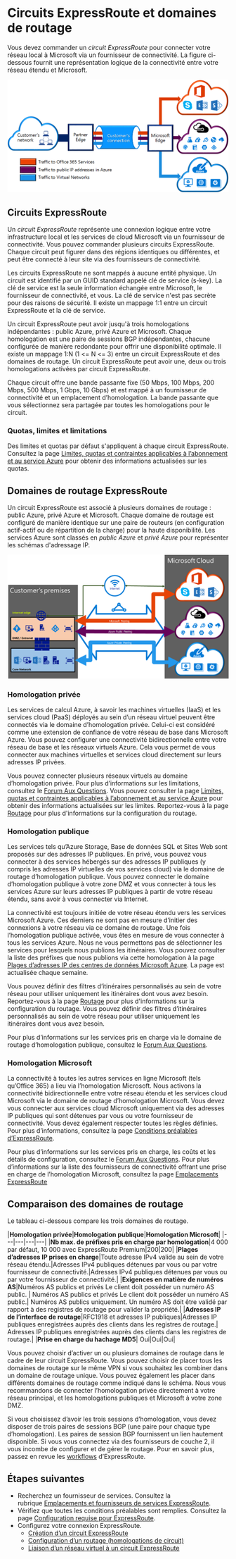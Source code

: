 <properties 
   pageTitle="Circuits ExpressRoute et domaines de routage | Microsoft Azure"
   description="Cette page fournit une vue d'ensemble des circuits ExpressRoute et des domaines de routage."
   documentationCenter="na"
   services="expressroute"
   authors="cherylmc"
   manager="carolz"
   editor=""/>
<tags 
   ms.service="expressroute"
   ms.devlang="na"
   ms.topic="article" 
   ms.tgt_pltfrm="na"
   ms.workload="infrastructure-services" 
   ms.date="01/16/2016"
   ms.author="cherylmc"/>

# Circuits ExpressRoute et domaines de routage

 Vous devez commander un *circuit ExpressRoute* pour connecter votre réseau local à Microsoft via un fournisseur de connectivité. La figure ci-dessous fournit une représentation logique de la connectivité entre votre réseau étendu et Microsoft.

![](./media/expressroute-circuit-peerings/expressroute-basic.png)

## Circuits ExpressRoute

Un *circuit ExpressRoute* représente une connexion logique entre votre infrastructure local et les services de cloud Microsoft via un fournisseur de connectivité. Vous pouvez commander plusieurs circuits ExpressRoute. Chaque circuit peut figurer dans des régions identiques ou différentes, et peut être connecté à leur site via des fournisseurs de connectivité.

Les circuits ExpressRoute ne sont mappés à aucune entité physique. Un circuit est identifié par un GUID standard appelé clé de service (s-key). La clé de service est la seule information échangée entre Microsoft, le fournisseur de connectivité, et vous. La clé de service n'est pas secrète pour des raisons de sécurité. Il existe un mappage 1:1 entre un circuit ExpressRoute et la clé de service.

Un circuit ExpressRoute peut avoir jusqu'à trois homologations indépendantes : public Azure, privé Azure et Microsoft. Chaque homologation est une paire de sessions BGP indépendantes, chacune configurée de manière redondante pour offrir une disponibilité optimale. Il existe un mappage 1:N (1 <= N <= 3) entre un circuit ExpressRoute et des domaines de routage. Un circuit ExpressRoute peut avoir une, deux ou trois homologations activées par circuit ExpressRoute.
 
Chaque circuit offre une bande passante fixe (50 Mbps, 100 Mbps, 200 Mbps, 500 Mbps, 1 Gbps, 10 Gbps) et est mappé à un fournisseur de connectivité et un emplacement d’homologation. La bande passante que vous sélectionnez sera partagée par toutes les homologations pour le circuit.

### Quotas, limites et limitations

Des limites et quotas par défaut s'appliquent à chaque circuit ExpressRoute. Consultez la page [Limites, quotas et contraintes applicables à l’abonnement et au service Azure](../azure-subscription-service-limits.md) pour obtenir des informations actualisées sur les quotas.

## Domaines de routage ExpressRoute

Un circuit ExpressRoute est associé à plusieurs domaines de routage : public Azure, privé Azure et Microsoft. Chaque domaine de routage est configuré de manière identique sur une paire de routeurs (en configuration actif-actif ou de répartition de la charge) pour la haute disponibilité. Les services Azure sont classés en *public Azure* et *privé Azure* pour représenter les schémas d'adressage IP.


![](./media/expressroute-circuit-peerings/expressroute-peerings.png)


### Homologation privée

Les services de calcul Azure, à savoir les machines virtuelles (IaaS) et les services cloud (PaaS) déployés au sein d’un réseau virtuel peuvent être connectés via le domaine d’homologation privée. Celui-ci est considéré comme une extension de confiance de votre réseau de base dans Microsoft Azure. Vous pouvez configurer une connectivité bidirectionnelle entre votre réseau de base et les réseaux virtuels Azure. Cela vous permet de vous connecter aux machines virtuelles et services cloud directement sur leurs adresses IP privées.

Vous pouvez connecter plusieurs réseaux virtuels au domaine d’homologation privée. Pour plus d’informations sur les limitations, consultez le [Forum Aux Questions](expressroute-faqs.md). Vous pouvez consulter la page [Limites, quotas et contraintes applicables à l’abonnement et au service Azure](../azure-subscription-service-limits.md) pour obtenir des informations actualisées sur les limites. Reportez-vous à la page [Routage](expressroute-routing.md) pour plus d'informations sur la configuration du routage.

### Homologation publique

Les services tels qu’Azure Storage, Base de données SQL et Sites Web sont proposés sur des adresses IP publiques. En privé, vous pouvez vous connecter à des services hébergés sur des adresses IP publiques (y compris les adresses IP virtuelles de vos services cloud) via le domaine de routage d’homologation publique. Vous pouvez connecter le domaine d’homologation publique à votre zone DMZ et vous connecter à tous les services Azure sur leurs adresses IP publiques à partir de votre réseau étendu, sans avoir à vous connecter via Internet.

La connectivité est toujours initiée de votre réseau étendu vers les services Microsoft Azure. Ces derniers ne sont pas en mesure d’initier des connexions à votre réseau via ce domaine de routage. Une fois l’homologation publique activée, vous êtes en mesure de vous connecter à tous les services Azure. Nous ne vous permettons pas de sélectionner les services pour lesquels nous publions les itinéraires. Vous pouvez consulter la liste des préfixes que nous publions via cette homologation à la page [Plages d’adresses IP des centres de données Microsoft Azure](http://www.microsoft.com/download/details.aspx?id=41653). La page est actualisée chaque semaine.

Vous pouvez définir des filtres d’itinéraires personnalisés au sein de votre réseau pour utiliser uniquement les itinéraires dont vous avez besoin. Reportez-vous à la page [Routage](expressroute-routing.md) pour plus d'informations sur la configuration du routage. Vous pouvez définir des filtres d’itinéraires personnalisés au sein de votre réseau pour utiliser uniquement les itinéraires dont vous avez besoin.

Pour plus d’informations sur les services pris en charge via le domaine de routage d’homologation publique, consultez le [Forum Aux Questions](expressroute-faqs.md).
 
### Homologation Microsoft

La connectivité à toutes les autres services en ligne Microsoft (tels qu’Office 365) a lieu via l’homologation Microsoft. Nous activons la connectivité bidirectionnelle entre votre réseau étendu et les services cloud Microsoft via le domaine de routage d’homologation Microsoft. Vous devez vous connecter aux services cloud Microsoft uniquement via des adresses IP publiques qui sont détenues par vous ou votre fournisseur de connectivité. Vous devez également respecter toutes les règles définies. Pour plus d’informations, consultez la page [Conditions préalables d’ExpressRoute](expressroute-prerequisites.md).

Pour plus d’informations sur les services pris en charge, les coûts et les détails de configuration, consultez le [Forum Aux Questions](expressroute-faqs.md). Pour plus d’informations sur la liste des fournisseurs de connectivité offrant une prise en charge de l’homologation Microsoft, consultez la page [Emplacements ExpressRoute](expressroute-locations.md)

## Comparaison des domaines de routage

Le tableau ci-dessous compare les trois domaines de routage.

|**Homologation privée**|**Homologation publique**|**Homologation Microsoft**|
|---|---|---|---|
|**Nb max. de préfixes pris en charge par homologation**|4 000 par défaut, 10 000 avec ExpressRoute Premium|200|200|
|**Plages d’adresses IP prises en charge**|Toute adresse IPv4 valide au sein de votre réseau étendu.|Adresses IPv4 publiques détenues par vous ou par votre fournisseur de connectivité.|Adresses IPv4 publiques détenues par vous ou par votre fournisseur de connectivité.|
|**Exigences en matière de numéros AS**|Numéros AS publics et privés Le client doit posséder un numéro AS public. | Numéros AS publics et privés Le client doit posséder un numéro AS public.| Numéros AS publics uniquement. Un numéro AS doit être validé par rapport à des registres de routage pour valider la propriété.|
|**Adresses IP de l’interface de routage**|RFC1918 et adresses IP publiques|Adresses IP publiques enregistrées auprès des clients dans les registres de routage.| Adresses IP publiques enregistrées auprès des clients dans les registres de routage.|
|**Prise en charge du hachage MD5**| Oui|Oui|Oui|

Vous pouvez choisir d’activer un ou plusieurs domaines de routage dans le cadre de leur circuit ExpressRoute. Vous pouvez choisir de placer tous les domaines de routage sur le même VPN si vous souhaitez les combiner dans un domaine de routage unique. Vous pouvez également les placer dans différents domaines de routage comme indiqué dans le schéma. Nous vous recommandons de connecter l’homologation privée directement à votre réseau principal, et les homologations publiques et Microsoft à votre zone DMZ.
 
Si vous choisissez d’avoir les trois sessions d’homologation, vous devez disposer de trois paires de sessions BGP (une paire pour chaque type d’homologation). Les paires de session BGP fournissent un lien hautement disponible. Si vous vous connectez via des fournisseurs de couche 2, il vous incombe de configurer et de gérer le routage. Pour en savoir plus, passez en revue les [workflows](expressroute-workflows.md) d’ExpressRoute.

## Étapes suivantes

- Recherchez un fournisseur de services. Consultez la rubrique [Emplacements et fournisseurs de services ExpressRoute](expressroute-locations.md).
- Vérifiez que toutes les conditions préalables sont remplies. Consultez la page [Configuration requise pour ExpressRoute](expressroute-prerequisites.md).
- Configurez votre connexion ExpressRoute.
	- [Création d’un circuit ExpressRoute](expressroute-howto-circuit-classic.md)
	- [Configuration d’un routage (homologations de circuit)](expressroute-howto-routing-classic.md)
	- [Liaison d’un réseau virtuel à un circuit ExpressRoute](expressroute-howto-linkvnet-classic.md)

<!---HONumber=AcomDC_0204_2016-->